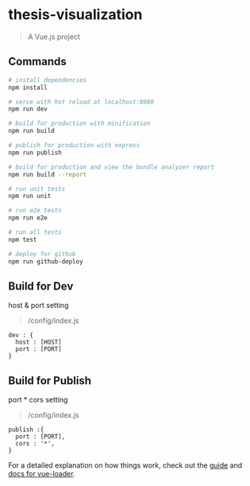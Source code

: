# thesis-visualization

> A Vue.js project

## Commands

``` bash
# install dependencies
npm install

# serve with hot reload at localhost:8080
npm run dev

# build for production with minification
npm run build

# publish for production with express
npm run publish

# build for production and view the bundle analyzer report
npm run build --report

# run unit tests
npm run unit

# run e2e tests
npm run e2e

# run all tests
npm test

# deploy for github
npm run github-deploy
```


## Build for Dev
host & port setting

> /config/index.js
```
dev : {
  host : [HOST]
  port : [PORT]
}
```

## Build for Publish
port * cors setting

> /config/index.js
```
publish :{
  port : [PORT],
  cors : '*',
}
```


For a detailed explanation on how things work, check out the [guide](http://vuejs-templates.github.io/webpack/) and [docs for vue-loader](http://vuejs.github.io/vue-loader).
